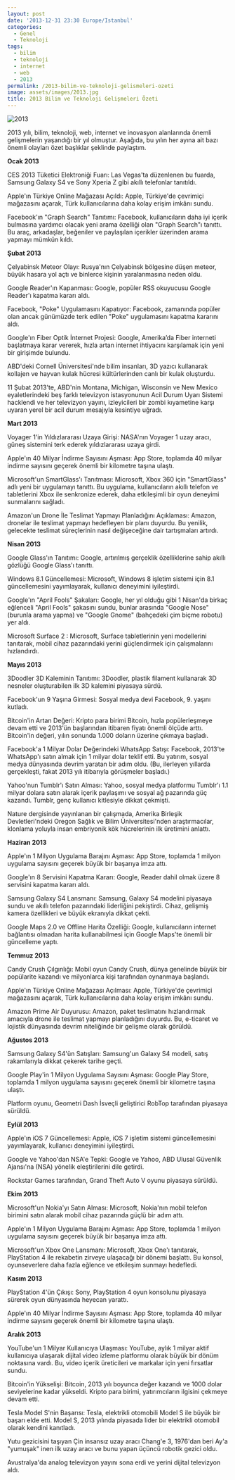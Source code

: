 ```yaml
---
layout: post
date: '2013-12-31 23:30 Europe/Istanbul'
categories:
  - Genel
  - Teknoloji
tags:
  - bilim
  - teknoloji
  - internet
  - web
  - 2013
permalink: /2013-bilim-ve-teknoloji-gelismeleri-ozeti
image: assets/images/2013.jpg
title: 2013 Bilim ve Teknoloji Gelişmeleri Özeti
---
```

![2013]({{site.baseurl}}/assets/images/2013.jpg)

2013 yılı, bilim, teknoloji, web, internet ve inovasyon alanlarında önemli gelişmelerin yaşandığı bir yıl olmuştur. Aşağıda, bu yılın her ayına ait bazı önemli olayları özet başlıklar şeklinde paylaştım.

**Ocak 2013**

CES 2013 Tüketici Elektroniği Fuarı: Las Vegas'ta düzenlenen bu fuarda, Samsung Galaxy S4 ve Sony Xperia Z gibi akıllı telefonlar tanıtıldı.

Apple'ın Türkiye Online Mağazası Açıldı: Apple, Türkiye'de çevrimiçi mağazasını açarak, Türk kullanıcılarına daha kolay erişim imkânı sundu.

Facebook'ın "Graph Search" Tanıtımı: Facebook, kullanıcıların daha iyi içerik bulmasına yardımcı olacak yeni arama özelliği olan "Graph Search"ı tanıttı. Bu araç, arkadaşlar, beğeniler ve paylaşılan içerikler üzerinden arama yapmayı mümkün kıldı.

**Şubat 2013**

Çelyabinsk Meteor Olayı: Rusya'nın Çelyabinsk bölgesine düşen meteor, büyük hasara yol açtı ve binlerce kişinin yaralanmasına neden oldu.

Google Reader'ın Kapanması: Google, popüler RSS okuyucusu Google Reader'ı kapatma kararı aldı.

Facebook, "Poke" Uygulamasını Kapatıyor: Facebook, zamanında popüler olan ancak günümüzde terk edilen "Poke" uygulamasını kapatma kararını aldı.

Google'ın Fiber Optik İnternet Projesi: Google, Amerika’da Fiber interneti başlatmaya karar vererek, hızla artan internet ihtiyacını karşılamak için yeni bir girişimde bulundu.

ABD'deki Cornell Üniversitesi'nde bilim insanları, 3D yazıcı kullanarak kollajen ve hayvan kulak hücresi kültürlerinden canlı bir kulak oluşturdu.

11 Şubat 2013'te, ABD'nin Montana, Michigan, Wisconsin ve New Mexico eyaletlerindeki beş farklı televizyon istasyonunun Acil Durum Uyarı Sistemi hacklendi ve her televizyon yayını, izleyicileri bir zombi kıyametine karşı uyaran yerel bir acil durum mesajıyla kesintiye uğradı.

**Mart 2013**

Voyager 1'in Yıldızlararası Uzaya Girişi: NASA'nın Voyager 1 uzay aracı, güneş sistemini terk ederek yıldızlararası uzaya girdi.

Apple'ın 40 Milyar İndirme Sayısını Aşması: App Store, toplamda 40 milyar indirme sayısını geçerek önemli bir kilometre taşına ulaştı.

Microsoft'un SmartGlass'ı Tanıtması: Microsoft, Xbox 360 için "SmartGlass" adlı yeni bir uygulamayı tanıttı. Bu uygulama, kullanıcıların akıllı telefon ve tabletlerini Xbox ile senkronize ederek, daha etkileşimli bir oyun deneyimi sunmalarını sağladı.

Amazon'un Drone İle Teslimat Yapmayı Planladığını Açıklaması: Amazon, dronelar ile teslimat yapmayı hedefleyen bir planı duyurdu. Bu yenilik, gelecekte teslimat süreçlerinin nasıl değişeceğine dair tartışmaları artırdı.

**Nisan 2013**

Google Glass'ın Tanıtımı: Google, artırılmış gerçeklik özelliklerine sahip akıllı gözlüğü Google Glass'ı tanıttı.

Windows 8.1 Güncellemesi: Microsoft, Windows 8 işletim sistemi için 8.1 güncellemesini yayımlayarak, kullanıcı deneyimini iyileştirdi.

Google'ın "April Fools" Şakaları: Google, her yıl olduğu gibi 1 Nisan'da birkaç eğlenceli "April Fools" şakasını sundu, bunlar arasında "Google Nose" (burunla arama yapma) ve "Google Gnome" (bahçedeki çim biçme robotu) yer aldı.

Microsoft Surface 2 : Microsoft, Surface tabletlerinin yeni modellerini tanıtarak, mobil cihaz pazarındaki yerini güçlendirmek için çalışmalarını hızlandırdı.

**Mayıs 2013**

3Doodler 3D Kaleminin Tanıtımı: 3Doodler, plastik filament kullanarak 3D nesneler oluşturabilen ilk 3D kalemini piyasaya sürdü.

Facebook'un 9 Yaşına Girmesi: Sosyal medya devi Facebook, 9. yaşını kutladı.

Bitcoin'in Artan Değeri: Kripto para birimi Bitcoin, hızla popülerleşmeye devam etti ve 2013'ün başlarından itibaren fiyatı önemli ölçüde arttı. Bitcoin'in değeri, yılın sonunda 1.000 doların üzerine çıkmaya başladı. 

Facebook'a 1 Milyar Dolar Değerindeki WhatsApp Satışı: Facebook, 2013'te WhatsApp'ı satın almak için 1 milyar dolar teklif etti. Bu yatırım, sosyal medya dünyasında devrim yaratan bir adım oldu. (Bu, ilerleyen yıllarda gerçekleşti, fakat 2013 yılı itibarıyla görüşmeler başladı.)

Yahoo'nun Tumblr'ı Satın Alması: Yahoo, sosyal medya platformu Tumblr'ı 1.1 milyar dolara satın alarak içerik paylaşımı ve sosyal ağ pazarında güç kazandı. Tumblr, genç kullanıcı kitlesiyle dikkat çekmişti.

Nature dergisinde yayınlanan bir çalışmada, Amerika Birleşik Devletleri'ndeki Oregon Sağlık ve Bilim Üniversitesi'nden araştırmacılar, klonlama yoluyla insan embriyonik kök hücrelerinin ilk üretimini anlattı.

**Haziran 2013**

Apple'ın 1 Milyon Uygulama Barajını Aşması: App Store, toplamda 1 milyon uygulama sayısını geçerek büyük bir başarıya imza attı.

Google'ın 8 Servisini Kapatma Kararı: Google, Reader dahil olmak üzere 8 servisini kapatma kararı aldı.

Samsung Galaxy S4 Lansmanı: Samsung, Galaxy S4 modelini piyasaya sundu ve akıllı telefon pazarındaki liderliğini pekiştirdi. Cihaz, gelişmiş kamera özellikleri ve büyük ekranıyla dikkat çekti.

Google Maps 2.0 ve Offline Harita Özelliği: Google, kullanıcıların internet bağlantısı olmadan harita kullanabilmesi için Google Maps'te önemli bir güncelleme yaptı.

**Temmuz 2013**

Candy Crush Çılgınlığı: Mobil oyun Candy Crush, dünya genelinde büyük bir popülarite kazandı ve milyonlarca kişi tarafından oynanmaya başlandı.

Apple'ın Türkiye Online Mağazası Açılması: Apple, Türkiye'de çevrimiçi mağazasını açarak, Türk kullanıcılarına daha kolay erişim imkânı sundu.

Amazon Prime Air Duyurusu: Amazon, paket teslimatını hızlandırmak amacıyla drone ile teslimat yapmayı planladığını duyurdu. Bu, e-ticaret ve lojistik dünyasında devrim niteliğinde bir gelişme olarak görüldü.

**Ağustos 2013**

Samsung Galaxy S4'ün Satışları: Samsung'un Galaxy S4 modeli, satış rakamlarıyla dikkat çekerek tarihe geçti.

Google Play'in 1 Milyon Uygulama Sayısını Aşması: Google Play Store, toplamda 1 milyon uygulama sayısını geçerek önemli bir kilometre taşına ulaştı.

Platform oyunu, Geometri Dash İsveçli geliştirici RobTop tarafından piyasaya sürüldü.

**Eylül 2013**

Apple'ın iOS 7 Güncellemesi: Apple, iOS 7 işletim sistemi güncellemesini yayımlayarak, kullanıcı deneyimini iyileştirdi.

Google ve Yahoo'dan NSA'e Tepki: Google ve Yahoo, ABD Ulusal Güvenlik Ajansı'na (NSA) yönelik eleştirilerini dile getirdi.

Rockstar Games tarafından, Grand Theft Auto V oyunu piyasaya sürüldü.

**Ekim 2013**

Microsoft'un Nokia'yı Satın Alması: Microsoft, Nokia'nın mobil telefon birimini satın alarak mobil cihaz pazarında güçlü bir adım attı.

Apple'ın 1 Milyon Uygulama Barajını Aşması: App Store, toplamda 1 milyon uygulama sayısını geçerek büyük bir başarıya imza attı.

Microsoft'un Xbox One Lansmanı: Microsoft, Xbox One'ı tanıtarak, PlayStation 4 ile rekabetin zirveye ulaşacağı bir dönemi başlattı. Bu konsol, oyunseverlere daha fazla eğlence ve etkileşim sunmayı hedefledi.

**Kasım 2013**

PlayStation 4'ün Çıkışı: Sony, PlayStation 4 oyun konsolunu piyasaya sürerek oyun dünyasında heyecan yarattı.

Apple'ın 40 Milyar İndirme Sayısını Aşması: App Store, toplamda 40 milyar indirme sayısını geçerek önemli bir kilometre taşına ulaştı.

**Aralık 2013**

YouTube'un 1 Milyar Kullanıcıya Ulaşması: YouTube, aylık 1 milyar aktif kullanıcıya ulaşarak dijital video izleme platformu olarak büyük bir dönüm noktasına vardı. Bu, video içerik üreticileri ve markalar için yeni fırsatlar sundu.

Bitcoin'in Yükselişi: Bitcoin, 2013 yılı boyunca değer kazandı ve 1000 dolar seviyelerine kadar yükseldi. Kripto para birimi, yatırımcıların ilgisini çekmeye devam etti.

Tesla Model S'nin Başarısı: Tesla, elektrikli otomobili Model S ile büyük bir başarı elde etti. Model S, 2013 yılında piyasada lider bir elektrikli otomobil olarak kendini kanıtladı.

Yutu gezicisini taşıyan Çin insansız uzay aracı Chang'e 3, 1976'dan beri Ay'a "yumuşak" inen ilk uzay aracı ve bunu yapan üçüncü robotik gezici oldu.

Avustralya'da analog televizyon yayını sona erdi ve yerini dijital televizyon aldı.
